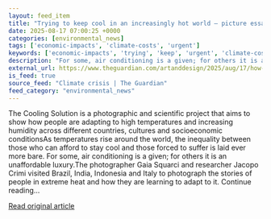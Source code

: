 ```yaml
---
layout: feed_item
title: "Trying to keep cool in an increasingly hot world – picture essay"
date: 2025-08-17 07:00:25 +0000
categories: [environmental_news]
tags: ['economic-impacts', 'climate-costs', 'urgent']
keywords: ['economic-impacts', 'trying', 'keep', 'urgent', 'climate-costs', 'cool']
description: "For some, air conditioning is a given; for others it is an unaffordable luxury"
external_url: https://www.theguardian.com/artanddesign/2025/aug/17/how-people-keep-cool-increasingly-hot-world-picture-essay
is_feed: true
source_feed: "Climate crisis | The Guardian"
feed_category: "environmental_news"
---
```


The Cooling Solution is a photographic and scientific project that aims to show how people are adapting to high temperatures and increasing humidity across different countries, cultures and socioeconomic conditionsAs temperatures rise around the world, the inequality between those who can afford to stay cool and those forced to suffer is laid ever more bare. For some, air conditioning is a given; for others it is an unaffordable luxury.The photographer Gaia Squarci and researcher Jacopo Crimi visited Brazil, India, Indonesia and Italy to photograph the stories of people in extreme heat and how they are learning to adapt to it. Continue reading...

[Read original article](https://www.theguardian.com/artanddesign/2025/aug/17/how-people-keep-cool-increasingly-hot-world-picture-essay)

